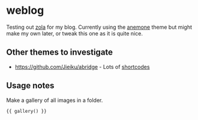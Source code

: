 # weblog

Testing out [zola](https://www.getzola.org/) for my blog. Currently using the [anemone](https://github.com/Speyll/anemone) theme but might make my own later, or tweak this one as it is quite nice.

## Other themes to investigate

* https://github.com/Jieiku/abridge - Lots of [shortcodes](https://abridge.pages.dev/tags/shortcodes/)

## Usage notes

Make a gallery of all images in a folder.

```
{{ gallery() }}
```